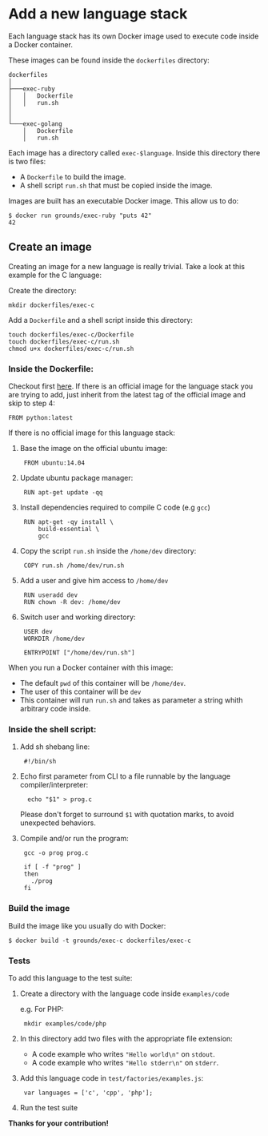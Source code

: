 # Add a new language stack

Each language stack has its own Docker image used to execute code inside
a Docker container.

These images can be found inside the `dockerfiles` directory:

```
dockerfiles
│
├───exec-ruby
│   │   Dockerfile
│   │   run.sh
│
│
└───exec-golang
    │   Dockerfile
    │   run.sh
```

Each image has a directory called `exec-$language`.
Inside this directory there is two files:

- A `Dockerfile` to build the image.
- A shell script `run.sh` that must be copied inside the image.


Images are built has an executable Docker image. This allow us to do:

    $ docker run grounds/exec-ruby "puts 42"
    42
    
## Create an image

Creating an image for a new language is really trivial.
Take a look at this example for the C language:

Create the directory:

    mkdir dockerfiles/exec-c
    
Add a `Dockerfile` and a shell script inside this directory:

    touch dockerfiles/exec-c/Dockerfile
    touch dockerfiles/exec-c/run.sh
    chmod u+x dockerfiles/exec-c/run.sh

### Inside the Dockerfile:

Checkout first [here](https://github.com/docker-library). If there is an official image for the language
stack you are trying to add, just inherit from the latest tag of the official image and skip to step 4:

    FROM python:latest
    
If there is no official image for this language stack:

1. Base the image on the official ubuntu image:

        FROM ubuntu:14.04

2. Update ubuntu package manager:

        RUN apt-get update -qq

3. Install dependencies required to compile C code (e.g `gcc`)

        RUN apt-get -qy install \
            build-essential \
            gcc

4. Copy the script `run.sh` inside the `/home/dev` directory:

        COPY run.sh /home/dev/run.sh

5. Add a user and give him access to `/home/dev`

        RUN useradd dev
        RUN chown -R dev: /home/dev

6. Switch user and working directory:

        USER dev
        WORKDIR /home/dev

        ENTRYPOINT ["/home/dev/run.sh"]

When you run a Docker container with this image:

- The default `pwd` of this container will be `/home/dev`.
- The user of this container will be `dev`
- This container will run `run.sh` and takes as parameter a string whith arbitrary code inside.

### Inside the shell script:

1. Add sh shebang line:

        #!/bin/sh

2. Echo first parameter from CLI to a file runnable by the language compiler/interpreter:

         echo "$1" > prog.c
    
    Please don't forget to surround `$1` with quotation marks, to avoid unexpected behaviors.

3. Compile and/or run the program:

        gcc -o prog prog.c
        
        if [ -f "prog" ]
        then
          ./prog
        fi
    
### Build the image

Build the image like you usually do with Docker:

    $ docker build -t grounds/exec-c dockerfiles/exec-c

### Tests

To add this language to the test suite:

1. Create a directory with the language code inside `examples/code`

    e.g. For PHP:
    
        mkdir examples/code/php
    
2. In this directory add two files with the appropriate file extension:

    * A code example who writes `"Hello world\n"` on `stdout`.
    * A code example who writes `"Hello stderr\n"` on `stderr`.

3. Add this language code in `test/factories/examples.js`:
        
        var languages = ['c', 'cpp', 'php'];

4. Run the test suite


**Thanks for your contribution!**
